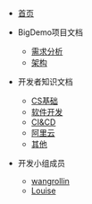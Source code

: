 * [首页](/)

* BigDemo项目文档
    * [需求分析](/docs/BigDemo项目文档/需求分析.md)
    * [架构](/docs/BigDemo项目文档/架构.md)

* 开发者知识文档
    * [CS基础](/docs/开发者知识文档/cs基础.md)
    * [软件开发](/docs/开发者知识文档/软件开发.md)
    * [CI&CD](/docs/开发者知识文档/CI&CD.md)
    * [阿里云](/docs/开发者知识文档/阿里云.md)
    * [其他](/docs/开发者知识文档/其他.md)

* 开发小组成员
    * [wangrollin](/docs/开发小组成员/wangrollin.md)
    * [Louise](/docs/开发小组成员/Louise.md)
